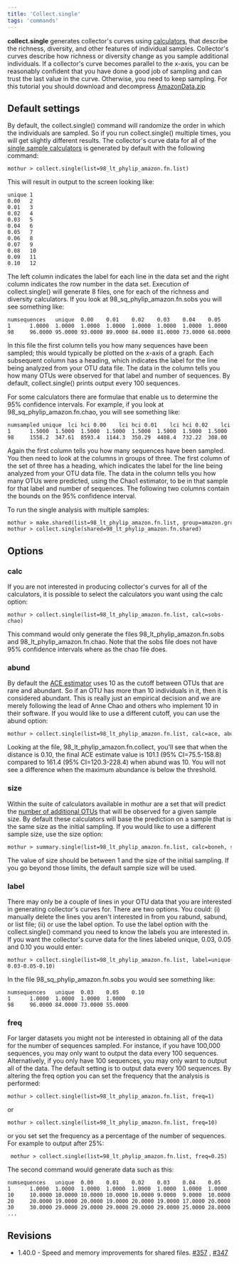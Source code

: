 ```yaml
---
title: 'Collect.single'
tags: 'commands'
---
```

**collect.single** generates collector\'s
curves using [calculators](calculators), that describe the
richness, diversity, and other features of individual samples.
Collector\'s curves describe how richness or diversity change as you
sample additional individuals. If a collector\'s curve becomes parallel
to the x-axis, you can be reasonably confident that you have done a good
job of sampling and can trust the last value in the curve. Otherwise,
you need to keep sampling. For this tutorial you should download and
decompress [AmazonData.zip](https://mothur.s3.us-east-2.amazonaws.com/wiki/amazondata.zip)


## Default settings

By default, the collect.single() command will randomize the order in
which the individuals are sampled. So if you run collect.single()
multiple times, you will get slightly different results. The
collector\'s curve data for all of the [single sample
calculators](single_sample_calculators) is generated by
default with the following command:

    mothur > collect.single(list=98_lt_phylip_amazon.fn.list)

This will result in output to the screen looking like:

    unique 1
    0.00   2
    0.01   3
    0.02   4
    0.03   5
    0.04   6
    0.05   7
    0.06   8
    0.07   9
    0.08   10
    0.09   11
    0.10   12

The left column indicates the label for each line in the data set and
the right column indicates the row number in the data set. Execution of
collect.single() will generate 8 files, one for each of the richness and
diversity calculators. If you look at 98\_sq\_phylip\_amazon.fn.sobs you
will see something like:

    numsequences   unique  0.00    0.01    0.02    0.03    0.04    0.05    0.06    0.07    0.08    0.09    0.10
    1      1.0000  1.0000  1.0000  1.0000  1.0000  1.0000  1.0000  1.0000  1.0000  1.0000  1.0000  1.0000
    98     96.0000 95.0000 93.0000 89.0000 84.0000 81.0000 73.0000 68.0000 66.0000 59.0000 57.0000 55.0000

In this file the first column tells you how many sequences have been
sampled; this would typically be plotted on the x-axis of a graph. Each
subsequent column has a heading, which indicates the label for the line
being analyzed from your OTU data file. The data in the column tells you
how many OTUs were observed for that label and number of sequences. By
default, collect.single() prints output every 100 sequences.

For some calculators there are formulae that enable us to determine the
95% confidence intervals. For example, if you look at
98\_sq\_phylip\_amazon.fn.chao, you will see something like:

    numsampled unique  lci hci 0.00    lci hci 0.01    lci hci 0.02    lci hci 
    1      1.5000  1.5000  1.5000  1.5000  1.5000  1.5000  1.5000  1.5000  1.5000  1.5000  1.5000  1.5000
    98     1558.2  347.61  8593.4  1144.3  350.29  4408.4  732.22  308.00  1993.5  1255.7  288.40  6914.9

Again the first column tells you how many sequences have been sampled.
You then need to look at the columns in groups of three. The first
column of the set of three has a heading, which indicates the label for
the line being analyzed from your OTU data file. The data in the column
tells you how many OTUs were predicted, using the Chao1 estimator, to be
in that sample for that label and number of sequences. The following two
columns contain the bounds on the 95% confidence interval.

To run the single analysis with multiple samples:

    mothur > make.shared(list=98_lt_phylip_amazon.fn.list, group=amazon.groups)
    mothur > collect.single(shared=98_lt_phylip_amazon.fn.shared)

## Options

### calc

If you are not interested in producing collector\'s curves for all of
the calculators, it is possible to select the calculators you want using
the calc option:

    mothur > collect.single(list=98_lt_phylip_amazon.fn.list, calc=sobs-chao)

This command would only generate the files
98\_lt\_phylip\_amazon.fn.sobs and 98\_lt\_phylip\_amazon.fn.chao. Note
that the sobs file does not have 95% confidence intervals where as the
chao file does.

### abund

By default the [ACE estimator](ACE_estimator) uses 10 as the
cutoff between OTUs that are rare and abundant. So if an OTU has more
than 10 individuals in it, then it is considered abundant. This is
really just an empirical decision and we are merely following the lead
of Anne Chao and others who implement 10 in their software. If you would
like to use a different cutoff, you can use the abund option:

    mothur > collect.single(list=98_lt_phylip_amazon.fn.list, calc=ace, abund=5)

Looking at the file, 98\_lt\_phylip\_amazon.fn.collect, you\'ll see that
when the distance is 0.10, the final ACE estimate value is 101.1 (95%
CI=75.5-158.8) compared to 161.4 (95% CI=120.3-228.4) when abund was 10.
You will not see a difference when the maximum abundance is below the
threshold.

### size

Within the suite of calculators available in mothur are a set that will
predict the [number of additional
OTUs](Calculators#Estimates_of_number_of_additional_OTUs_observed_with_extra_sampling)
that will be observed for a given sample size. By default these
calculators will base the prediction on a sample that is the same size
as the initial sampling. If you would like to use a different sample
size, use the size option:

    mothur > summary.single(list=98_lt_phylip_amazon.fn.list, calc=boneh, size=50)

The value of size should be between 1 and the size of the initial
sampling. If you go beyond those limits, the default sample size will be
used.

### label

There may only be a couple of lines in your OTU data that you are
interested in generating collector\'s curves for. There are two options.
You could: (i) manually delete the lines you aren\'t interested in from
you rabund, sabund, or list file; (ii) or use the label option. To use
the label option with the collect.single() command you need to know the
labels you are interested in. If you want the collector\'s curve data
for the lines labeled unique, 0.03, 0.05 and 0.10 you would enter:

    mothur > collect.single(list=98_lt_phylip_amazon.fn.list, label=unique-0.03-0.05-0.10)

In the file 98\_sq\_phylip\_amazon.fn.sobs you would see something like:

    numsequences   unique  0.03    0.05    0.10
    1      1.0000  1.0000  1.0000  1.0000
    98     96.0000 84.0000 73.0000 55.0000

### freq

For larger datasets you might not be interested in obtaining all of the
data for the number of sequences sampled. For instance, if you have
100,000 sequences, you may only want to output the data every 100
sequences. Alternatively, if you only have 100 sequences, you may only
want to output all of the data. The default setting is to output data
every 100 sequences. By altering the freq option you can set the
frequency that the analysis is performed:

    mothur > collect.single(list=98_lt_phylip_amazon.fn.list, freq=1)

or

    mothur > collect.single(list=98_lt_phylip_amazon.fn.list, freq=10)

or you set set the frequency as a percentage of the number of sequences.
For example to output after 25%:

     mothur > collect.single(list=98_lt_phylip_amazon.fn.list, freq=0.25)

The second command would generate data such as this:

    numsequences   unique  0.00    0.01    0.02    0.03    0.04    0.05    0.06    0.07    0.08    0.09    0.10
    1      1.0000  1.0000  1.0000  1.0000  1.0000  1.0000  1.0000  1.0000  1.0000  1.0000  1.0000  1.0000
    10     10.0000 10.0000 10.0000 10.0000 10.0000 9.0000  9.0000  10.0000 9.0000  8.0000  10.0000 9.0000
    20     20.0000 19.0000 20.0000 19.0000 20.0000 19.0000 17.0000 20.0000 19.0000 15.0000 18.0000 19.0000
    30     30.0000 29.0000 29.0000 29.0000 29.0000 29.0000 25.0000 28.0000 27.0000 21.0000 25.0000 25.0000
    ...

## Revisions

-   1.40.0 - Speed and memory improvements for shared files.
    [\#357](https://github.com/mothur/mothur/issues/357) ,
    [\#347](https://github.com/mothur/mothur/issues/347)


